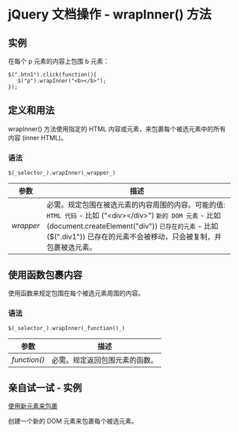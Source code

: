 # jQuery 文档操作 - wrapInner() 方法



## 实例

在每个 p 元素的内容上包围 b 元素：

```
$(".btn1").click(function(){
   $("p").wrapInner("<b></b>");
});

```

## 定义和用法

wrapInner() 方法使用指定的 HTML 内容或元素，来包裹每个被选元素中的所有内容 (inner HTML)。

### 语法

```
$(_selector_).wrapInner(_wrapper_)
```

| 参数 | 描述 |
| --- | --- |
| _wrapper_ |必需。规定包围在被选元素的内容周围的内容。可能的值:   `HTML 代码` - 比如 ("&lt;div&gt;&lt;/div&gt;")   `新的 DOM 元素` - 比如 (document.createElement("div"))   `已存在的元素` - 比如 ($(".div1")) 已存在的元素不会被移动，只会被复制，并包裹被选元素。 |

## 使用函数包裹内容

使用函数来规定包围在每个被选元素周围的内容。

### 语法

```
$(_selector_).wrapInner(_function()_)
```

| 参数 | 描述 |
| --- | --- |
| _function()_ | 必需。规定返回包围元素的函数。 |

## 亲自试一试 - 实例

[使用新元素来包裹](/tiy/t.asp?f=jquery_manipulation_wrapinner_element)

创建一个新的 DOM 元素来包裹每个被选元素。
